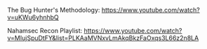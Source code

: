 The Bug Hunter's Methodology:
https://www.youtube.com/watch?v=uKWu6yhnhbQ

Nahamsec Recon Playlist:
https://www.youtube.com/watch?v=MIujSpuDtFY&list=PLKAaMVNxvLmAkqBkzFaOxqs3L66z2n8LA